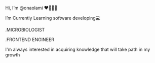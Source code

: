  Hi, I’m @onaolami ❤️👩‍💻👋

  I’m Currently Learning software developing💻

  .MICROBIOLOGIST

  .FRONTEND ENGINEER 
  
 I'm always interested in acquiring knowledge that will take path in my growth


<!---
onaolami/onaolami is a ✨ special ✨ repository because its `README.md` (this file) appears on your GitHub profile.
You can click the Preview link to take a look at your changes.
--->

